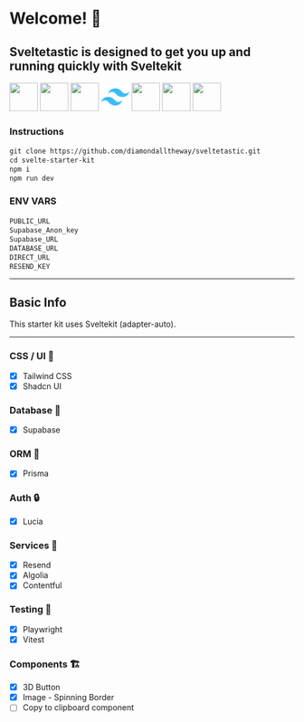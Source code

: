 # Welcome! 👋

## Sveltetastic is designed to get you up and running quickly with Sveltekit

<div>
  <img src="https://cdn.jsdelivr.net/gh/devicons/devicon/icons/svelte/svelte-original.svg" height="50" width="50"/>
  <img src="https://toplobster.io/supabase.png" height="50" width="50" />
  <img src="https://toplobster.io/prisma.png" height="50" width="50" />
  <img src="https://raw.githubusercontent.com/devicons/devicon/6910f0503efdd315c8f9b858234310c06e04d9c0/icons/tailwindcss/tailwindcss-original.svg" height="50" width="50" />
  <img src="https://toplobster.io/shadcn-ui.png" height="50" width="50" />
  <img src="https://toplobster.io/vite.png" height="50" width="50" />
  <img src="https://cdn.jsdelivr.net/gh/devicons/devicon@latest/icons/playwright/playwright-original.svg" height="50" width="50" />
</div>

### Instructions

```
git clone https://github.com/diamondalltheway/sveltetastic.git
cd svelte-starter-kit
npm i
npm run dev
```

### ENV VARS

```
PUBLIC_URL
Supabase_Anon_key
Supabase_URL
DATABASE_URL
DIRECT_URL
RESEND_KEY
```

---

## Basic Info

This starter kit uses Sveltekit (adapter-auto).

---

### CSS / UI 🎨

- [x] Tailwind CSS
- [x] Shadcn UI

### Database 📀

- [x] Supabase

### ORM 🧩

- [x] Prisma

### Auth 🔒

- [x] Lucia

### Services 🔧

- [x] Resend
- [x] Algolia
- [x] Contentful

### Testing 👀

- [x] Playwright
- [x] Vitest

### Components 🏗️

- [x] 3D Button
- [x] Image - Spinning Border
- [ ] Copy to clipboard component
